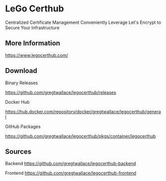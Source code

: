 # LeGo Certhub
Centralized Certificate Management
Conveniently Leverage Let&apos;s Encrypt to Secure Your Infrastructure


## More Information
https://www.legocerthub.com/


## Download
Binary Releases

https://github.com/gregtwallace/legocerthub/releases

Docker Hub

https://hub.docker.com/repository/docker/gregtwallace/legocerthub/general

GitHub Packages

https://github.com/gregtwallace/legocerthub/pkgs/container/legocerthub


## Sources
Backend
https://github.com/gregtwallace/legocerthub-backend

Frontend
https://github.com/gregtwallace/legocerthub-frontend
